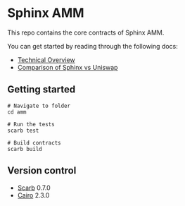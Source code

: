 # Sphinx AMM

This repo contains the core contracts of Sphinx AMM.

You can get started by reading through the following docs:

- [Technical Overview](./docs/1-technical-overview.md)
- [Comparison of Sphinx vs Uniswap](./docs/2-sphinx-vs-uniswap.md)

## Getting started

```shell
# Navigate to folder
cd amm

# Run the tests
scarb test

# Build contracts
scarb build
```

## Version control

- [Scarb](https://github.com/software-mansion/scarb) 0.7.0
- [Cairo](https://github.com/starkware-libs/cairo) 2.3.0
